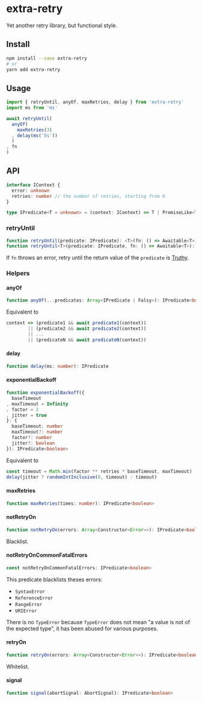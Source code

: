 # extra-retry
Yet another retry library, but functional style.

## Install
```sh
npm install --save extra-retry
# or
yarn add extra-retry
```

## Usage
```ts
import { retryUntil, anyOf, maxRetries, delay } from 'extra-retry'
import ms from 'ms'

await retryUntil(
  anyOf(
    maxRetries(3)
  , delay(ms('5s'))
  )
, fn
)
```

## API
```ts
interface IContext {
  error: unknown
  retries: number // the number of retries, starting from 0.
}

type IPredicate<T = unknown> = (context: IContext) => T | PromiseLike<T>
```

### retryUntil
```ts
function retryUntil(predicate: IPredicate): <T>(fn: () => Awaitable<T>) => Promise<T>
function retryUntil<T>(predicate: IPredicate, fn: () => Awaitable<T>): Promise<T>
```

If `fn` throws an error,
retry until the return value of the `predicate` is [Truthy].

[Truthy]: https://developer.mozilla.org/en-US/docs/Glossary/Truthy

### Helpers
#### anyOf
```ts
function anyOf(...predicates: Array<IPredicate | Falsy>): IPredicate<boolean>
```

Equivalent to
```ts
context => (predicate1 && await predicate1(context))
        || (predicate2 && await predicate2(context))
        || ...
        || (predicateN && await predicateN(context))
```

#### delay
```ts
function delay(ms: number): IPredicate
```

#### exponentialBackoff
```ts
function exponentialBackoff({
  baseTimeout
, maxTimeout = Infinity
, factor = 2
, jitter = true
}: {
  baseTimeout: number
  maxTimeout?: number
  factor?: number
  jitter?: boolean
}): IPredicate<boolean>
```

Equivalent to
```ts
const timeout = Math.min(factor ** retries * baseTimeout, maxTimeout)
delay(jitter ? randomIntInclusive(0, timeout) : timeout)
```

#### maxRetries
```ts
function maxRetries(times: number): IPredicate<boolean>
```

#### notRetryOn
```ts
function notRetryOn(errors: Array<Constructor<Error>>): IPredicate<boolean>
```

Blacklist.

#### notRetryOnCommonFatalErrors
```ts
const notRetryOnCommonFatalErrors: IPredicate<boolean>
```

This predicate blacklists theses errors:
- `SyntaxError`
- `ReferenceError`
- `RangeError`
- `URIError`

There is no `TypeError` because `TypeError` does not mean
"a value is not of the expected type",
it has been abused for various purposes.

#### retryOn
```ts
function retryOn(errors: Array<Constructor<Error>>): IPredicate<boolean>
```

Whitelist.

#### signal
```ts
function signal(abortSignal: AbortSignal): IPredicate<boolean>
```
